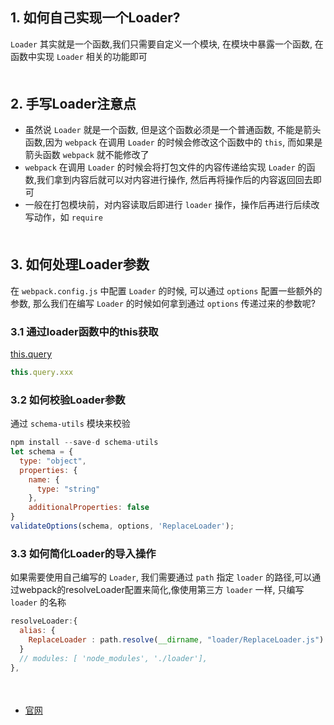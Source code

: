 ## 1. 如何自己实现一个Loader?
`Loader` 其实就是一个函数,我们只需要自定义一个模块, 在模块中暴露一个函数, 在函数中实现 `Loader` 相关的功能即可
<div style="margin: 50px"></div>

## 2. 手写Loader注意点
- 虽然说 `Loader` 就是一个函数, 但是这个函数必须是一个普通函数, 不能是箭头函数,因为 `webpack` 在调用 `Loader` 的时候会修改这个函数中的 `this`, 而如果是箭头函数 `webpack` 就不能修改了
- `webpack` 在调用 `Loader` 的时候会将打包文件的内容传递给实现 `Loader` 的函数,我们拿到内容后就可以对内容进行操作, 然后再将操作后的内容返回回去即可
- 一般在打包模块前，对内容读取后即进行 `loader` 操作，操作后再进行后续改写动作，如 `require`
<div style="margin: 50px"></div>


## 3. 如何处理Loader参数
在 `webpack.config.js` 中配置 `Loader` 的时候, 可以通过 `options` 配置一些额外的参数, 那么我们在编写 `Loader` 的时候如何拿到通过 `options` 传递过来的参数呢?
### 3.1 通过loader函数中的this获取
[this.query](https://www.webpackjs.com/api/loaders/#this-query)
```js
this.query.xxx
```

### 3.2 如何校验Loader参数
通过 `schema-utils` 模块来校验
```js
npm install --save-d schema-utils
let schema = {
  type: "object",
  properties: {
    name: {
      type: "string"
    },
    additionalProperties: false
}
validateOptions(schema, options, 'ReplaceLoader');
```

### 3.3 如何简化Loader的导入操作
如果需要使用自己编写的 `Loader`, 我们需要通过 `path` 指定 `loader` 的路径,可以通过webpack的resolveLoader配置来简化,像使用第三方 `loader` 一样, 只编写 `loader` 的名称
```js
resolveLoader:{
  alias: {
    ReplaceLoader : path.resolve(__dirname, "loader/ReplaceLoader.js")
  }
  // modules: [ 'node_modules', './loader'],
},
```
<div style="margin: 50px"></div>

- [官网](https://www.webpackjs.com/api/loaders/)